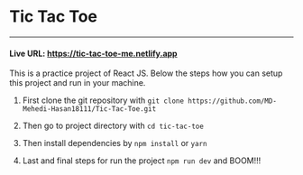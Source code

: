 # Tic Tac Toe
--------------------------------------------------------------------------------------------------------
#### Live URL: https://tic-tac-toe-me.netlify.app

This is a practice project of React JS. Below the steps how you can setup this project and run in your machine.

1. First clone the git repository with `git clone https://github.com/MD-Mehedi-Hasan18111/Tic-Tac-Toe.git`

2. Then go to project directory with `cd tic-tac-toe`

3. Then install dependencies by `npm install` or `yarn`

4. Last and final steps for run the project `npm run dev` and BOOM!!!
